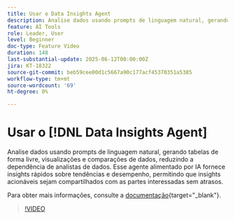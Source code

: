 ```yaml
---
title: Usar o Data Insights Agent
description: Analise dados usando prompts de linguagem natural, gerando tabelas de forma livre, visualizações e comparações de dados, reduzindo a dependência de analistas de dados.
feature: AI Tools
role: Leader, User
level: Beginner
doc-type: Feature Video
duration: 148
last-substantial-update: 2025-06-12T00:00:00Z
jira: KT-18322
source-git-commit: beb59cee00d1c5667a90c177acf45370351a5385
workflow-type: tm+mt
source-wordcount: '69'
ht-degree: 0%

---
```


# Usar o [!DNL Data Insights Agent]

Analise dados usando prompts de linguagem natural, gerando tabelas de forma livre, visualizações e comparações de dados, reduzindo a dependência de analistas de dados. Esse agente alimentado por IA fornece insights rápidos sobre tendências e desempenho, permitindo que insights acionáveis sejam compartilhados com as partes interessadas sem atrasos.

Para obter mais informações, consulte a [documentação](https://experienceleague.adobe.com/pt-br/docs/analytics-platform/using/cja-overview/cja-b2c-overview/data-analysis-ai){target="_blank"}.

>[!VIDEO](https://video.tv.adobe.com/v/3463897/?learn=on&enablevpops)
